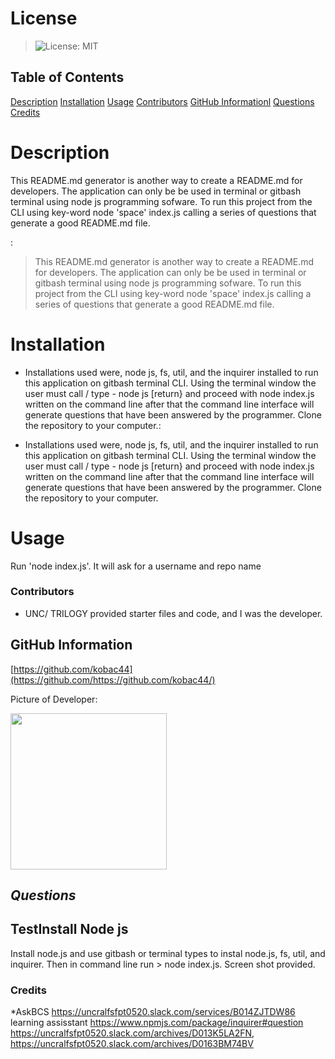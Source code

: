 # License

> ![License: MIT]()

## Table of Contents

<!-- toc -->

[Description](#description)
[Installation](#installation)
[Usage](#usage)
[Contributors](#contributors)
[GitHub Informationl](#github-information)
[Questions](#questions)
[Credits](#credits)

# **Description**

This README.md generator is another way to create a README.md for developers. The application can only be
be used in terminal or gitbash terminal using node js programming sofware. To run this project from the CLI using
key-word node 'space' index.js calling a series of questions that generate a good README.md file.

:

> This README.md generator is another way to create a README.md for developers. The application can only be
> be used in terminal or gitbash terminal using node js programming sofware. To run this project from the CLI using
> key-word node 'space' index.js calling a series of questions that generate a good README.md file.

# **Installation**

- Installations used were, node js, fs, util, and the inquirer installed to run this application on gitbash terminal CLI.
  Using the terminal window the user must call / type - node js [return} and proceed with node index.js written on the command line
  after that the command line interface will generate questions that have been answered by the programmer.
  Clone the repository to your computer.:

- Installations used were, node js, fs, util, and the inquirer installed to run this application on gitbash terminal CLI.
  Using the terminal window the user must call / type - node js [return} and proceed with node index.js written on the command line
  after that the command line interface will generate questions that have been answered by the programmer.
  Clone the repository to your computer.

# **Usage**

Run 'node index.js'. It will ask for a username and repo name

### **Contributors**

- UNC/ TRILOGY provided starter files and code, and I was the developer.

## **GitHub Information**

[https://github.com/kobac44](https://github.com/https://github.com/kobac44/)

Picture of Developer:

<img src="https://lh3.googleusercontent.com/raXl2mzHfK1DSRpjIcHx_EaZFg2oH2QUciTc3ZQHQbBadd5-
Ne4ht5gPv6CCssq4760AVA=s85" width="250px" >

## _Questions_

## TestInstall Node js

Install node.js and use gitbash or terminal types to instal node.js, fs, util, and inquirer. Then in command line
run > node index.js. Screen shot provided.

### Credits

\*AskBCS https://uncralfsfpt0520.slack.com/services/B014ZJTDW86 learning assisstant https://www.npmjs.com/package/inquirer#question
https://uncralfsfpt0520.slack.com/archives/D013K5LA2FN, https://uncralfsfpt0520.slack.com/archives/D0163BM74BV
